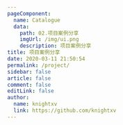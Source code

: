 ```yaml
---
pageComponent:
  name: Catalogue
  data:
    path: 02.项目案例分享
    imgUrl: /img/ui.png
    description: 项目案例分享
title: 项目案例分享
date: 2020-03-11 21:50:54
permalink: /project/
sidebar: false
article: false
comment: false
editLink: false
author:
  name: knightxv
  link: https://github.com/knightxv
---
```


